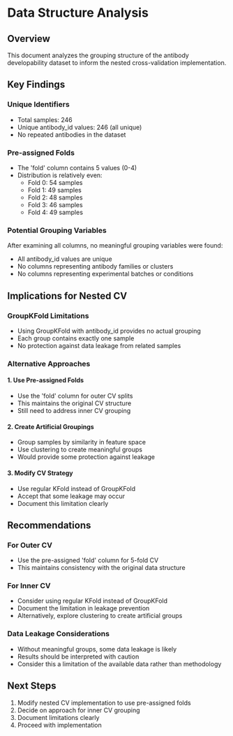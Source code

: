 # Data Structure Analysis

## Overview
This document analyzes the grouping structure of the antibody developability dataset to inform the nested cross-validation implementation.

## Key Findings

### Unique Identifiers
- Total samples: 246
- Unique antibody_id values: 246 (all unique)
- No repeated antibodies in the dataset

### Pre-assigned Folds
- The 'fold' column contains 5 values (0-4)
- Distribution is relatively even:
  - Fold 0: 54 samples
  - Fold 1: 49 samples
  - Fold 2: 48 samples
  - Fold 3: 46 samples
  - Fold 4: 49 samples

### Potential Grouping Variables
After examining all columns, no meaningful grouping variables were found:
- All antibody_id values are unique
- No columns representing antibody families or clusters
- No columns representing experimental batches or conditions

## Implications for Nested CV

### GroupKFold Limitations
- Using GroupKFold with antibody_id provides no actual grouping
- Each group contains exactly one sample
- No protection against data leakage from related samples

### Alternative Approaches

#### 1. Use Pre-assigned Folds
- Use the 'fold' column for outer CV splits
- This maintains the original CV structure
- Still need to address inner CV grouping

#### 2. Create Artificial Groupings
- Group samples by similarity in feature space
- Use clustering to create meaningful groups
- Would provide some protection against leakage

#### 3. Modify CV Strategy
- Use regular KFold instead of GroupKFold
- Accept that some leakage may occur
- Document this limitation clearly

## Recommendations

### For Outer CV
- Use the pre-assigned 'fold' column for 5-fold CV
- This maintains consistency with the original data structure

### For Inner CV
- Consider using regular KFold instead of GroupKFold
- Document the limitation in leakage prevention
- Alternatively, explore clustering to create artificial groups

### Data Leakage Considerations
- Without meaningful groups, some data leakage is likely
- Results should be interpreted with caution
- Consider this a limitation of the available data rather than methodology

## Next Steps
1. Modify nested CV implementation to use pre-assigned folds
2. Decide on approach for inner CV grouping
3. Document limitations clearly
4. Proceed with implementation
